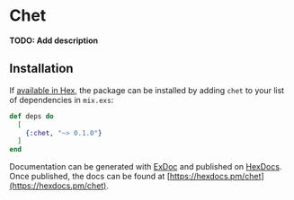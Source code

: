 # Chet

**TODO: Add description**

## Installation

If [available in Hex](https://hex.pm/docs/publish), the package can be installed
by adding `chet` to your list of dependencies in `mix.exs`:

```elixir
def deps do
  [
    {:chet, "~> 0.1.0"}
  ]
end
```

Documentation can be generated with [ExDoc](https://github.com/elixir-lang/ex_doc)
and published on [HexDocs](https://hexdocs.pm). Once published, the docs can
be found at [https://hexdocs.pm/chet](https://hexdocs.pm/chet).

